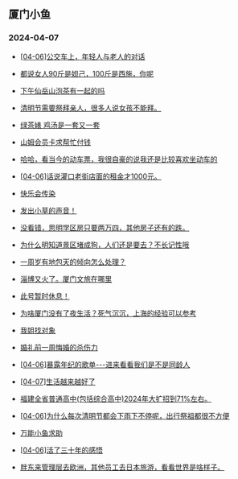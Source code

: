 ## 厦门小鱼 
### 2024-04-07

+ [[04-06]公交车上，年轻人与老人的对话](http://bbs.xmfish.com/read-htm-tid-18171387.html)

+ [都说女人90斤是妲己，100斤是西施，你呢](http://bbs.xmfish.com/read-htm-tid-18171405.html)

+ [下午仙岳山泡茶有一起的吗](http://bbs.xmfish.com/read-htm-tid-18171417.html)

+ [清明节需要祭拜亲人，很多人说女孩不能拜。](http://bbs.xmfish.com/read-htm-tid-18171518.html)

+ [绿茶婊 鸡汤是一套又一套](http://bbs.xmfish.com/read-htm-tid-18171512.html)

+ [山姆会员卡求帮忙付钱](http://bbs.xmfish.com/read-htm-tid-18171503.html)

+ [哈哈，看当今的动车票，我很自豪的说我还是比较喜欢坐动车的](http://bbs.xmfish.com/read-htm-tid-18171505.html)

+ [[04-06]话说灌口老街店面的租金才1000元。](http://bbs.xmfish.com/read-htm-tid-18171439.html)

+ [快乐会传染](http://bbs.xmfish.com/read-htm-tid-18171527.html)

+ [发出小草的声音！](http://bbs.xmfish.com/read-htm-tid-18171502.html)

+ [没看错，思明学区房只要两万四，其他房子还有的跌。](http://bbs.xmfish.com/read-htm-tid-18171623.html)

+ [为什么明知道景区堵成狗，人们还是要去？不长记性哦](http://bbs.xmfish.com/read-htm-tid-18171610.html)

+ [一周岁有地包天的倾向怎么处理？](http://bbs.xmfish.com/read-htm-tid-18171443.html)

+ [淄博又火了。厦门文旅在哪里](http://bbs.xmfish.com/read-htm-tid-18171510.html)

+ [此号暂时休息！](http://bbs.xmfish.com/read-htm-tid-18171680.html)

+ [为啥厦门没有了夜生活？死气沉沉，上海的经验可以参考](http://bbs.xmfish.com/read-htm-tid-18171682.html)

+ [我姐找对象](http://bbs.xmfish.com/read-htm-tid-18171516.html)

+ [婚礼前一周悔婚的杀伤力](http://bbs.xmfish.com/read-htm-tid-18171771.html)

+ [[04-06]暴露年纪的歌单---进来看看我们是不是同龄人](http://bbs.xmfish.com/read-htm-tid-18171547.html)

+ [[04-07]生活越来越好了](http://bbs.xmfish.com/read-htm-tid-18171797.html)

+ [福建全省普通高中(包括综合高中)2024年大扩招到71%左右。](http://bbs.xmfish.com/read-htm-tid-18171657.html)

+ [[04-06]为什么每次清明节都会下雨下不停呢，出行祭祖都很不方便](http://bbs.xmfish.com/read-htm-tid-18171710.html)

+ [万能小鱼求助](http://bbs.xmfish.com/read-htm-tid-18171528.html)

+ [[04-06]活了三十年的感悟](http://bbs.xmfish.com/read-htm-tid-18171656.html)

+ [胖东来管理层去欧洲，其他员工去日本旅游，看看世界是啥样子。](http://bbs.xmfish.com/read-htm-tid-18171669.html)

